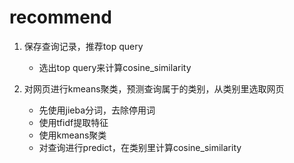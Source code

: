 # recommend

1. 保存查询记录，推荐top query
   - 选出top query来计算cosine_similarity
   
2. 对网页进行kmeans聚类，预测查询属于的类别，从类别里选取网页
   - 先使用jieba分词，去除停用词
   - 使用tfidf提取特征
   - 使用kmeans聚类
   - 对查询进行predict，在类别里计算cosine_similarity